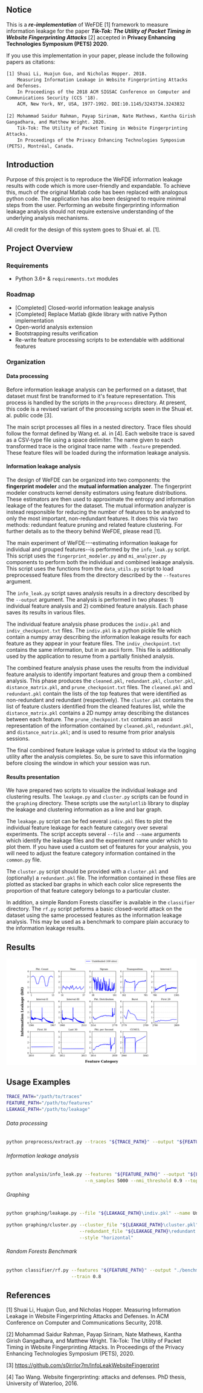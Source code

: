## Notice

This is a ***re-implementation*** of WeFDE [1] framework to measure information leakage for the paper ***Tik-Tok: The Utility of Packet Timing in Website Fingerprinting Attacks*** [2] accepted in **Privacy Enhancing Technologies Symposium (PETS) 2020**.

If you use this implementation in your paper, please include the following papers as citations:

```
[1] Shuai Li, Huajun Guo, and Nicholas Hopper. 2018.
    Measuring Information Leakage in Website Fingerprinting Attacks and Defenses.
    In Proceedings of the 2018 ACM SIGSAC Conference on Computer and Communications Security (CCS '18). 
    ACM, New York, NY, USA, 1977-1992. DOI:10.1145/3243734.3243832

[2] Mohammad Saidur Rahman, Payap Sirinam, Nate Mathews, Kantha Girish Gangadhara, and Matthew Wright. 2020. 
    Tik-Tok: The Utility of Packet Timing in Website Fingerprinting Attacks. 
    In Proceedings of the Privacy Enhancing Technologies Symposium (PETS), Montréal, Canada.
```

## Introduction

Purpose of this project is to reproduce the WeFDE information leakage results with code which is more user-friendly and expandable.
To achieve this, much of the original Matlab code has been replaced with analogous python code.
The application has also been designed to require minimal steps from the user.
Performing an website fingerprinting information leakage analysis should not require extensive understanding of the underlying analysis mechanisms.

All credit for the design of this system goes to Shuai et. al. [1].


## Project Overview

### Requirements

* Python 3.6+ & ``requirements.txt`` modules

### Roadmap

* [Completed] Closed-world information leakage analysis
* [Completed] Replace Matlab @kde library with native Python implementation
* Open-world analysis extension
* Bootstrapping results verification
* Re-write feature processing scripts to be extendable with additional features

### Organization

#### Data processing
Before information leakage analysis can be performed on a dataset, that dataset must first be transformed to it's feature representation.
This process is handled by the scripts in the ``preprocess`` directory.
At present, this code is a revised variant of the processing scripts seen in the Shuai et. al. public code [3].

The main script processes all files in a nested directory.
Trace files should follow the format defined by Wang et. al. in [4].
Each website trace is saved as a CSV-type file using a space delimiter.
The name given to each transformed trace is the original trace name with ``.feature`` prepended.
These feature files will be loaded during the information leakage analysis.

#### Information leakage analysis

The design of WeFDE can be organized into two components: the **fingerprint modeler** and the **mutual information analyzer**.
The fingerprint modeler constructs kernel density estimators using feature distributions. These estimators are then used to approximate the entropy and information leakage of the features for the dataset. 
The mutual information analyzer is instead responsible for reducing the number of features to be analyzed to only the most important, non-redundant features. It does this via two methods: redundant feature pruning and related feature clustering.
For further details as to the theory behind WeFDE, please read [1].

The main experiment of WeFDE---estimating information leakage for individual and grouped features--is performed by the ``info_leak.py`` script. This script uses the ``fingerprint_modeler.py`` and ``mi_analyzer.py`` components to perform both the individual and combined leakage analysis. This script uses the functions from the ``data_utils.py`` script to load preprocessed feature files from the directory described by the ``--features`` argument. 

The ``info_leak.py`` script saves analysis results in a directory described by the ``--output`` argument. The analysis is performed in two phases: 1) individual feature analysis and 2) combined feature analysis. Each phase saves its results in various files. 

The individual feature analysis phase produces the ``indiv.pkl`` and ``indiv_checkpoint.txt`` files. The ``indiv.pkl`` is a python pickle file which contain a numpy array describing the information leakage results for each feature as they appear in your feature files. The ``indiv_checkpoint.txt`` contains the same information, but in an ascii form. This file is additionally used by the application to resume from a partially finished analysis.

The combined feature analysis phase uses the results from the individual feature analysis to identify important features and group them a combined analysis. This phase produces the ``cleaned.pkl``, ``redundant.pkl``, ``cluster.pkl``, ``distance_matrix.pkl``, and ``prune_checkpoint.txt`` files. The ``cleaned.pkl`` and ``redundant.pkl`` contain the lists of the top features that were identified as non-redundant and redundant (respectively). The ``cluster.pkl`` contains the list of feature clusters identified from the cleaned features list, while the ``distance_matrix.pkl`` contains a 2D numpy array describing the distances between each feature. The ``prune_checkpoint.txt`` contains an ascii representation of the information contained by ``cleaned.pkl``, ``redundant.pkl``, and ``distance_matrix.pkl``; and is used to resume from prior analysis sessions.

The final combined feature leakage value is printed to stdout via the logging utility after the analysis completes. So, be sure to save this information before closing the window in which your session was run. 

#### Results presentation

We have prepared two scripts to visualize the individual leakage and clustering results. The ``leakage.py`` and ``cluster.py`` scripts can be found in the ``graphing`` directory. These scripts use the ``matplotlib`` library to display the leakage and clustering information as a line and bar graph. 

The ``leakage.py`` script can be fed several ``indiv.pkl`` files to plot the individual feature leakage for each feature category over several experiments. The script accepts several ``--file`` and ``--name`` arguments which identify the leakage files and the experiment name under which to plot them. If you have used a custom set of features for your analysis, you will need to adjust the feature category information contained in the ``common.py`` file. 

The ``cluster.py`` script should be provided with a ``cluster.pkl`` and (optionally) a ``redundant.pkl`` file. The information contained in these files are plotted as stacked bar graphs in which each color slice represents the proportion of that feature category belongs to a particular cluster. 

In addition, a simple Random Forests classifier is available in the ``classifier`` directory. The ``rf.py`` script peforms a basic closed-world attack on the dataset using the same processed features as the information leakage analysis. This may be used as a benchmark to compare plain accuracy to the information leakage results.

## Results

![Information leakage of individual features in a 100 site world size.](leakage.png)


## Usage Examples

```bash
TRACE_PATH="/path/to/traces"
FEATURE_PATH="/path/to/features"
LEAKAGE_PATH="/path/to/leakage"
```

###### Data processing

```bash
python preprocess/extract.py --traces "${TRACE_PATH}" --output "${FEATURE_PATH}"
```

###### Information leakage analysis

```bash
python analysis/info_leak.py --features "${FEATURE_PATH}" --output "${LEAKAGE_PATH}" \
                             --n_samples 5000 --nmi_threshold 0.9 --topn 100 --n_procs 8
```

###### Graphing

```bash
python graphing/leakage.py --file "${LEAKAGE_PATH}\indiv.pkl" --name Undefended
```

```bash
python graphing/cluster.py --cluster_file "${LEAKAGE_PATH}\cluster.pkl" \
                           --redundant_file "${LEAKAGE_PATH}\redundant.pkl" \
                           --style "horizontal"
```

###### Random Forests Benchmark

```bash
python classifier/rf.py --features "${FEATURE_PATH}" --output "./benchmark.txt" \
                        --train 0.8
```

## References
[1] Shuai Li, Huajun Guo, and Nicholas Hopper. Measuring Information Leakage in Website Fingerprinting Attacks and Defenses. In ACM Conference on Computer and Communications Security, 2018.

[2] Mohammad Saidur Rahman, Payap Sirinam, Nate Mathews, Kantha Girish Gangadhara, and Matthew Wright. 
    Tik-Tok: The Utility of Packet Timing in Website Fingerprinting Attacks. 
    In Proceedings of the Privacy Enhancing Technologies Symposium (PETS), 2020.

[3] https://github.com/s0irrlor7m/InfoLeakWebsiteFingerprint

[4] Tao Wang. Website fingerprinting: attacks and defenses. PhD thesis, University of Waterloo, 2016.
